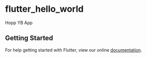 # flutter_hello_world

Hopp YB App

## Getting Started

For help getting started with Flutter, view our online
[documentation](https://flutter.io/).
